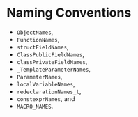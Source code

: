 # Naming Conventions
* `ObjectNames`,
* `FunctionNames`,
* `structFieldNames`,
* `ClassPublicFieldNames`,
* `classPrivateFieldNames`,
* `_TemplateParameterNames`,
* `ParameterNames`,
* `localVariableNames`,
* `redeclarationNames_t`,
* `constexprNames`, and
* `MACRO_NAMES`.
